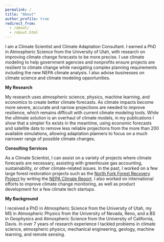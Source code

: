 ```yaml
---
permalink: /
title: "About"
author_profile: true
redirect_from: 
  - /about/
  - /about.html
---
```


I am a Climate Scientist and Climate Adaptation Consultant. I earned a PhD in Atmospheric Science from the University of Utah, with research on improving climate change forecasts to be more precise. I use climate modeling to help government agencies and nonprofits ensure projects are resilient to climate change while navigating complex planning requirements including the new NEPA climate analysis. I also advise businesses on climate science and climate modeling opportunities.

**My Research**

My research uses atmospheric science, physics, machine learning, and economics to create better climate forecasts. As climate impacts become more severe, accurate and narrow projections are needed to improve resilience, which remains difficult with current climate modeling tools. While the ultimate solution is an overhaul of climate models, in my publications I show that a simpler fix exists in the meantime, using economic forecasts and satellite data to remove less reliable projections from the more than 200 available simulations, allowing adaptation planners to focus on a much narrower range of possible climate changes.

**Consulting Services**

As a Climate Scientist, I can assist on a variety of projects where climate forecasts are necessary, assisting with greenhouse gas accounting, sustainability, or other climate-related issues. In the past, I worked on a few large forest restoration projects such as the [North Fork Forest Recovery Project](https://www.fs.usda.gov/project/?project=64028) by writing the [NEPA Climate Report](https://www.regulations.gov/document/CEQ-2022-0005-0023). I also worked on international efforts to improve climate change monitoring, as well as product development for a few climate tech startups.

**My Background**

I received a PhD in Atmospheric Science from the University of Utah, my MS in Atmospheric Physics from the University of Nevada, Reno, and a BS in Geophysics and Atmospheric Science from the University of California, Davis. In over 7 years of research experience I tackled problems in climate science, atmospheric physics, mechanical engineering, geology, machine learning, and remote sensing.
